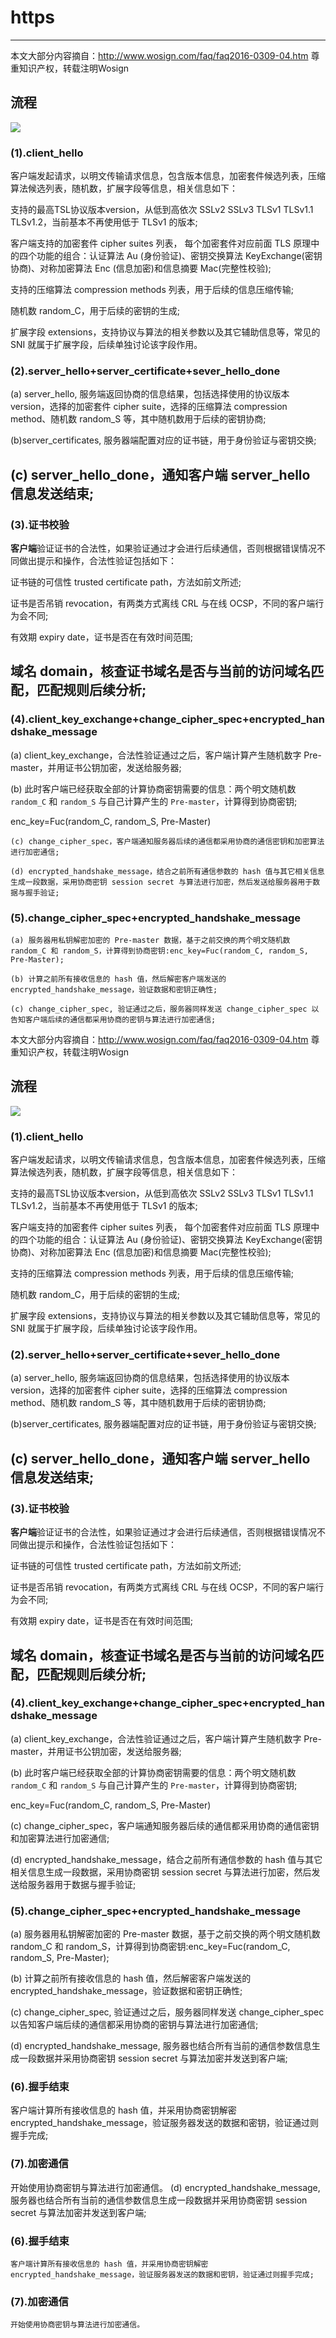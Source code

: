 # https

---

本文大部分内容摘自：http://www.wosign.com/faq/faq2016-0309-04.htm 
尊重知识产权，转载注明Wosign


## 流程
![](https://www.wosign.com/News/images/20160309041.png)

### (1).client_hello

客户端发起请求，以明文传输请求信息，包含版本信息，加密套件候选列表，压缩算法候选列表，随机数，扩展字段等信息，相关信息如下：

支持的最高TSL协议版本version，从低到高依次 SSLv2 SSLv3 TLSv1 TLSv1.1 TLSv1.2，当前基本不再使用低于 TLSv1 的版本;

客户端支持的加密套件 cipher suites 列表， 每个加密套件对应前面 TLS 原理中的四个功能的组合：认证算法 Au (身份验证)、密钥交换算法 KeyExchange(密钥协商)、对称加密算法 Enc (信息加密)和信息摘要 Mac(完整性校验);

支持的压缩算法 compression methods 列表，用于后续的信息压缩传输;

随机数 random_C，用于后续的密钥的生成;

扩展字段 extensions，支持协议与算法的相关参数以及其它辅助信息等，常见的 SNI 就属于扩展字段，后续单独讨论该字段作用。

### (2).server_hello+server_certificate+sever_hello_done

(a) server_hello, 服务端返回协商的信息结果，包括选择使用的协议版本 version，选择的加密套件 cipher suite，选择的压缩算法 compression method、随机数 random_S 等，其中随机数用于后续的密钥协商;

(b)server_certificates, 服务器端配置对应的证书链，用于身份验证与密钥交换;

(c) server_hello_done，通知客户端 server_hello 信息发送结束;
 ----
### (3).证书校验

 **客户端**验证证书的合法性，如果验证通过才会进行后续通信，否则根据错误情况不同做出提示和操作，合法性验证包括如下：

 证书链的可信性 trusted certificate path，方法如前文所述;

 证书是否吊销 revocation，有两类方式离线 CRL 与在线 OCSP，不同的客户端行为会不同;

 有效期 expiry date，证书是否在有效时间范围;

 域名 domain，核查证书域名是否与当前的访问域名匹配，匹配规则后续分析;
  ----
### (4).client_key_exchange+change_cipher_spec+encrypted_handshake_message

  (a) client_key_exchange，合法性验证通过之后，客户端计算产生随机数字 Pre-master，并用证书公钥加密，发送给服务器;

  (b) 此时客户端已经获取全部的计算协商密钥需要的信息：两个明文随机数 `random_C` 和 `random_S` 与自己计算产生的 `Pre-master`，计算得到协商密钥;

  enc_key=Fuc(random_C, random_S, Pre-Master)

    (c) change_cipher_spec，客户端通知服务器后续的通信都采用协商的通信密钥和加密算法进行加密通信;

    (d) encrypted_handshake_message，结合之前所有通信参数的 hash 值与其它相关信息生成一段数据，采用协商密钥 session secret 与算法进行加密，然后发送给服务器用于数据与握手验证;

### (5).change_cipher_spec+encrypted_handshake_message

    (a) 服务器用私钥解密加密的 Pre-master 数据，基于之前交换的两个明文随机数 random_C 和 random_S，计算得到协商密钥:enc_key=Fuc(random_C, random_S, Pre-Master);

    (b) 计算之前所有接收信息的 hash 值，然后解密客户端发送的 encrypted_handshake_message，验证数据和密钥正确性;

    (c) change_cipher_spec, 验证通过之后，服务器同样发送 change_cipher_spec 以告知客户端后续的通信都采用协商的密钥与算法进行加密通信;

本文大部分内容摘自：http://www.wosign.com/faq/faq2016-0309-04.htm 
尊重知识产权，转载注明Wosign


## 流程
![](https://www.wosign.com/News/images/20160309041.png)

### (1).client_hello

客户端发起请求，以明文传输请求信息，包含版本信息，加密套件候选列表，压缩算法候选列表，随机数，扩展字段等信息，相关信息如下：

支持的最高TSL协议版本version，从低到高依次 SSLv2 SSLv3 TLSv1 TLSv1.1 TLSv1.2，当前基本不再使用低于 TLSv1 的版本;

客户端支持的加密套件 cipher suites 列表， 每个加密套件对应前面 TLS 原理中的四个功能的组合：认证算法 Au (身份验证)、密钥交换算法 KeyExchange(密钥协商)、对称加密算法 Enc (信息加密)和信息摘要 Mac(完整性校验);

支持的压缩算法 compression methods 列表，用于后续的信息压缩传输;

随机数 random_C，用于后续的密钥的生成;

扩展字段 extensions，支持协议与算法的相关参数以及其它辅助信息等，常见的 SNI 就属于扩展字段，后续单独讨论该字段作用。

### (2).server_hello+server_certificate+sever_hello_done

(a) server_hello, 服务端返回协商的信息结果，包括选择使用的协议版本 version，选择的加密套件 cipher suite，选择的压缩算法 compression method、随机数 random_S 等，其中随机数用于后续的密钥协商;

(b)server_certificates, 服务器端配置对应的证书链，用于身份验证与密钥交换;

(c) server_hello_done，通知客户端 server_hello 信息发送结束;
 ----
### (3).证书校验

**客户端**验证证书的合法性，如果验证通过才会进行后续通信，否则根据错误情况不同做出提示和操作，合法性验证包括如下：

证书链的可信性 trusted certificate path，方法如前文所述;

证书是否吊销 revocation，有两类方式离线 CRL 与在线 OCSP，不同的客户端行为会不同;

有效期 expiry date，证书是否在有效时间范围;

域名 domain，核查证书域名是否与当前的访问域名匹配，匹配规则后续分析;
 ----
### (4).client_key_exchange+change_cipher_spec+encrypted_handshake_message

(a) client_key_exchange，合法性验证通过之后，客户端计算产生随机数字 Pre-master，并用证书公钥加密，发送给服务器;

(b) 此时客户端已经获取全部的计算协商密钥需要的信息：两个明文随机数 `random_C` 和 `random_S` 与自己计算产生的 `Pre-master`，计算得到协商密钥;

enc_key=Fuc(random_C, random_S, Pre-Master)

(c) change_cipher_spec，客户端通知服务器后续的通信都采用协商的通信密钥和加密算法进行加密通信;

(d) encrypted_handshake_message，结合之前所有通信参数的 hash 值与其它相关信息生成一段数据，采用协商密钥 session secret 与算法进行加密，然后发送给服务器用于数据与握手验证;

### (5).change_cipher_spec+encrypted_handshake_message

(a) 服务器用私钥解密加密的 Pre-master 数据，基于之前交换的两个明文随机数 random_C 和 random_S，计算得到协商密钥:enc_key=Fuc(random_C, random_S, Pre-Master);

(b) 计算之前所有接收信息的 hash 值，然后解密客户端发送的 encrypted_handshake_message，验证数据和密钥正确性;

(c) change_cipher_spec, 验证通过之后，服务器同样发送 change_cipher_spec 以告知客户端后续的通信都采用协商的密钥与算法进行加密通信;

(d) encrypted_handshake_message, 服务器也结合所有当前的通信参数信息生成一段数据并采用协商密钥 session secret 与算法加密并发送到客户端;

### (6).握手结束

客户端计算所有接收信息的 hash 值，并采用协商密钥解密 encrypted_handshake_message，验证服务器发送的数据和密钥，验证通过则握手完成;

### (7).加密通信

开始使用协商密钥与算法进行加密通信。
    (d) encrypted_handshake_message, 服务器也结合所有当前的通信参数信息生成一段数据并采用协商密钥 session secret 与算法加密并发送到客户端;

### (6).握手结束

    客户端计算所有接收信息的 hash 值，并采用协商密钥解密 encrypted_handshake_message，验证服务器发送的数据和密钥，验证通过则握手完成;

### (7).加密通信

    开始使用协商密钥与算法进行加密通信。
